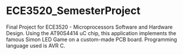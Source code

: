 ECE3520_SemesterProject
=======================

Final Project for ECE3520 - Microprocessors Software and Hardware Design. Using the AT90S4414 uC chip, this application implements the famous Simon LED Game on a custom-made PCB board. Programming language used is AVR C.
